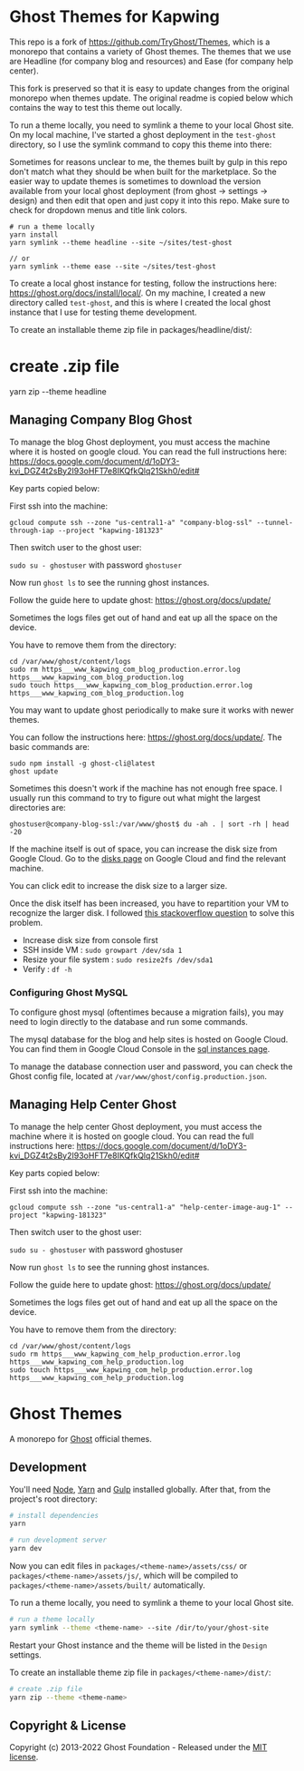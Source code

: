# Ghost Themes for Kapwing

This repo is a fork of https://github.com/TryGhost/Themes, which is a monorepo that contains a variety of Ghost themes. The themes that we use are Headline (for company blog and resources) and Ease (for company help center).

This fork is preserved so that it is easy to update changes from the original monorepo when themes update. The original readme is copied below which contains the way to test this theme out locally.

To run a theme locally, you need to symlink a theme to your local Ghost site. On my local machine, I've started a ghost deployment in the `test-ghost` directory, so I use the symlink command to copy this theme into there:

Sometimes for reasons unclear to me, the themes built by gulp in this repo don't match what they should be when built for the marketplace. So the easier way to update themes is sometimes to download the version available from your local ghost deployment (from ghost -> settings -> design) and then edit that open and just copy it into this repo. Make sure to check for dropdown menus and title link colors.

```
# run a theme locally
yarn install
yarn symlink --theme headline --site ~/sites/test-ghost

// or
yarn symlink --theme ease --site ~/sites/test-ghost
```

To create a local ghost instance for testing, follow the instructions here: https://ghost.org/docs/install/local/. On my machine, I created a new directory called `test-ghost`, and this is where I created the local ghost instance that I use for testing theme development.

To create an installable theme zip file in packages/headline/dist/:

# create .zip file

yarn zip --theme headline

## Managing Company Blog Ghost

To manage the blog Ghost deployment, you must access the machine where it is hosted on google cloud. You can read the full instructions here: https://docs.google.com/document/d/1oDY3-kvi_DGZ4t2sBy2I93oHFT7e8IKQfkQlq21Skh0/edit#

Key parts copied below:

First ssh into the machine:

`gcloud compute ssh --zone "us-central1-a" "company-blog-ssl" --tunnel-through-iap --project "kapwing-181323"`

Then switch user to the ghost user:

`sudo su - ghostuser` with password `ghostuser`

Now run `ghost ls` to see the running ghost instances.

Follow the guide here to update ghost: https://ghost.org/docs/update/

Sometimes the logs files get out of hand and eat up all the space on the device.

You have to remove them from the directory:

```
cd /var/www/ghost/content/logs
sudo rm https___www_kapwing_com_blog_production.error.log  https___www_kapwing_com_blog_production.log
sudo touch https___www_kapwing_com_blog_production.error.log  https___www_kapwing_com_blog_production.log
```

You may want to update ghost periodically to make sure it works with newer themes.

You can follow the instructions here: https://ghost.org/docs/update/. The basic commands are:

```
sudo npm install -g ghost-cli@latest
ghost update
```

Sometimes this doesn't work if the machine has not enough free space. I usually run this command to try to figure out what might the largest directories are:

`ghostuser@company-blog-ssl:/var/www/ghost$ du -ah . | sort -rh | head -20`

If the machine itself is out of space, you can increase the disk size from Google Cloud. Go to the [disks page](https://console.cloud.google.com/compute/disks?project=kapwing-181323) on Google Cloud and find the relevant machine.

You can click edit to increase the disk size to a larger size.

Once the disk itself has been increased, you have to repartition your VM to recognize the larger disk. I followed [this stackoverflow question](https://stackoverflow.com/questions/43747789/resizing-dev-sda1-google-cloud) to solve this problem.

- Increase disk size from console first
- SSH inside VM : `sudo growpart /dev/sda 1`
- Resize your file system : `sudo resize2fs /dev/sda1`
- Verify : `df -h`

### Configuring Ghost MySQL

To configure ghost mysql (oftentimes because a migration fails), you may need to login directly to the database and run some commands.

The mysql database for the blog and help sites is hosted on Google Cloud. You can find them in Google Cloud Console in the [sql instances page](https://console.cloud.google.com/sql/instances?project=kapwing-181323).

To manage the database connection user and password, you can check the Ghost config file, located at `/var/www/ghost/config.production.json`.

## Managing Help Center Ghost

To manage the help center Ghost deployment, you must access the machine where it is hosted on google cloud. You can read the full instructions here: https://docs.google.com/document/d/1oDY3-kvi_DGZ4t2sBy2I93oHFT7e8IKQfkQlq21Skh0/edit#

Key parts copied below:

First ssh into the machine:

`gcloud compute ssh --zone "us-central1-a" "help-center-image-aug-1" --project "kapwing-181323"`

Then switch user to the ghost user:

`sudo su - ghostuser` with password ghostuser

Now run `ghost ls` to see the running ghost instances.

Follow the guide here to update ghost: https://ghost.org/docs/update/

Sometimes the logs files get out of hand and eat up all the space on the device.

You have to remove them from the directory:

```
cd /var/www/ghost/content/logs
sudo rm https___www_kapwing_com_help_production.error.log  https___www_kapwing_com_help_production.log
sudo touch https___www_kapwing_com_help_production.error.log  https___www_kapwing_com_help_production.log
```

# Ghost Themes

A monorepo for [Ghost](https://github.com/TryGhost/Ghost) official themes.

## Development

You'll need [Node](https://nodejs.org/), [Yarn](https://yarnpkg.com/) and [Gulp](https://gulpjs.com) installed globally. After that, from the project's root directory:

```bash
# install dependencies
yarn

# run development server
yarn dev
```

Now you can edit files in `packages/<theme-name>/assets/css/` or `packages/<theme-name>/assets/js/`, which will be compiled to `packages/<theme-name>/assets/built/` automatically.

To run a theme locally, you need to symlink a theme to your local Ghost site.

```bash
# run a theme locally
yarn symlink --theme <theme-name> --site /dir/to/your/ghost-site
```

Restart your Ghost instance and the theme will be listed in the `Design` settings.

To create an installable theme zip file in `packages/<theme-name>/dist/`:

```bash
# create .zip file
yarn zip --theme <theme-name>
```

## Copyright & License

Copyright (c) 2013-2022 Ghost Foundation - Released under the [MIT license](LICENSE).
